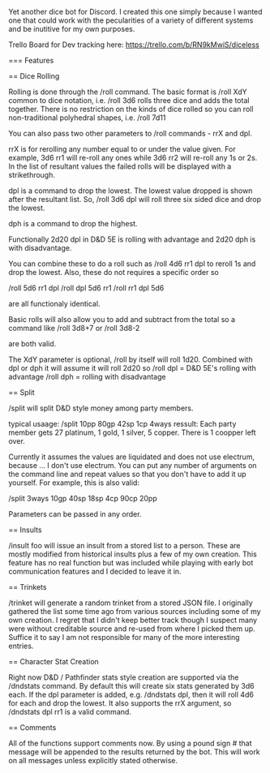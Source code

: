 Yet another dice bot for Discord.  I created this one simply because I wanted one that 
could work with the pecularities of a variety of different systems and be inutitive for 
my own purposes.

Trello Board for Dev tracking here: https://trello.com/b/RN9kMwiS/diceless

=== Features

== Dice Rolling

Rolling is done through the /roll command.  The basic format is /roll XdY common to 
dice notation, i.e. /roll 3d6 rolls three dice and adds the total together.  There 
is no restriction on the kinds of dice rolled so you can roll non-traditional 
polyhedral shapes, i.e. /roll 7d11  

You can also pass two other parameters to /roll commands - rrX and dpl.

rrX is for rerolling any number equal to or under the value given.  For example, 
3d6 rr1 will re-roll any ones while 3d6 rr2 will re-roll any 1s or 2s.  In the list 
of resultant values the failed rolls will be displayed with a strikethrough.

dpl is a command to drop the lowest.  The lowest value dropped is shown after the 
resultant list.  So, /roll 3d6 dpl will roll three six sided dice and drop the lowest.

dph is a command to drop the highest.  

Functionally 2d20 dpl in D&D 5E is rolling with advantage and 2d20 dph is with 
disadvantage.

You can combine these to do a roll such as /roll 4d6 rr1 dpl to reroll 1s and drop the
lowest. Also, these do not requires a specific order so 

/roll 5d6 rr1 dpl
/roll dpl 5d6 rr1
/roll rr1 dpl 5d6 

are all functionaly identical.

Basic rolls will also allow you to add and subtract from the total so a command like 
/roll 3d8+7 
or 
/roll 3d8-2 

are both valid.

The XdY parameter is optional, /roll by itself will roll 1d20.  Combined with dpl or dph
it will assume it will roll 2d20 so 
/roll dpl = D&D 5E's rolling with advantage
/roll dph = rolling with disadvantage

== Split

/split will split D&D style money among party members.

typical usaage: /split 10pp 80gp 42sp 1cp 4ways 
ressult: Each party member gets 27 platinum, 1 gold, 1 silver, 5 copper.
 There is 1 coopper left over.

Currently it assumes the values are liquidated and does not use electrum, because ... 
I don't use electrum.  You can put any number of arguments on the command line and 
repeat values so that you don't have to add it up yourself.  For example, this is 
also valid:

/split 3ways 10gp 40sp 18sp 4cp 90cp 20pp

Parameters can be passed in any order.

== Insults

/insult foo will issue an insult from a stored list to a person.  These are mostly 
modified from historical insults plus a few of my own creation.  This feature has no
real function but was included while playing with early bot communication features 
and I decided to leave it in.

== Trinkets

/trinket will generate a random trinket from a stored JSON file.  I originally gathered
the list some time ago from various sources including some of my own creation.  I regret
that I didn't keep better track though I suspect many were without creditable source and
re-used from where I picked them up.  Suffice it to say I am not responsible for many of
the more interesting entries.  

== Character Stat Creation 

Right now D&D / Pathfinder stats style creation are supported via the /dndstats command. 
By default this will create six stats generated by 3d6 each.  If the dpl parameter is 
added, e.g. /dndstats dpl, then it will roll 4d6 for each and drop the lowest.  It also 
supports the rrX argument, so /dndstats dpl rr1 is a valid command.

== Comments 

All of the functions support comments now. By using a pound sign # that message will be 
appended to the results returned by the bot.  This will work on all messages unless 
explicitly stated otherwise.


